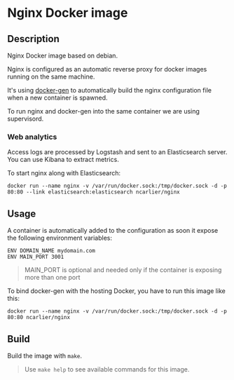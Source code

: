 # Nginx Docker image

## Description

Nginx Docker image based on debian.

Nginx is configured as an automatic reverse proxy for docker images running on the same machine.

It's using [docker-gen](https://github.com/jwilder/docker-gen) to automatically build the nginx configuration file when a new container is spawned.

To run nginx and docker-gen into the same container we are using supervisord.

### Web analytics

Access logs are processed by Logstash and sent to an Elasticsearch server. You can use Kibana to extract metrics.

To start nginx along with Elasticsearch:

    docker run --name nginx -v /var/run/docker.sock:/tmp/docker.sock -d -p 80:80 --link elasticsearch:elasticsearch ncarlier/nginx


## Usage

A container is automatically added to the configuration as soon it expose the following environment variables:

```
ENV DOMAIN_NAME mydomain.com
ENV MAIN_PORT 3001
```

> MAIN_PORT is optional and needed only if the container is exposing more than one port

To bind docker-gen with the hosting Docker, you have to run this image like this:

```
docker run --name nginx -v /var/run/docker.sock:/tmp/docker.sock -d -p 80:80 ncarlier/nginx
```

## Build

Build the image with `make`.

> Use `make help` to see available commands for this image.
